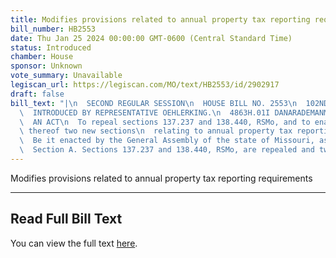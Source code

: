 ```yaml
---
title: Modifies provisions related to annual property tax reporting requirements
bill_number: HB2553
date: Thu Jan 25 2024 00:00:00 GMT-0600 (Central Standard Time)
status: Introduced
chamber: House
sponsor: Unknown
vote_summary: Unavailable
legiscan_url: https://legiscan.com/MO/text/HB2553/id/2902917
draft: false
bill_text: "|\n  SECOND REGULAR SESSION\n  HOUSE BILL NO. 2553\n  102ND GENERAL ASSEMBLY\n\
  \  INTRODUCED BY REPRESENTATIVE OEHLERKING.\n  4863H.01I DANARADEMANMILLER,ChiefClerk\n\
  \  AN ACT\n  To repeal sections 137.237 and 138.440, RSMo, and to enact in lieu\
  \ thereof two new sections\n  relating to annual property tax reporting requirements.\n\
  \  Be it enacted by the General Assembly of the state of Missouri, as follows:\n\
  \  Section A. Sections 137.237 and 138.440, RSMo, are repealed and two new sections"
---
```

Modifies provisions related to annual property tax reporting requirements

---

## Read Full Bill Text

You can view the full text [here](https://legiscan.com/MO/text/HB2553/id/2902917).
